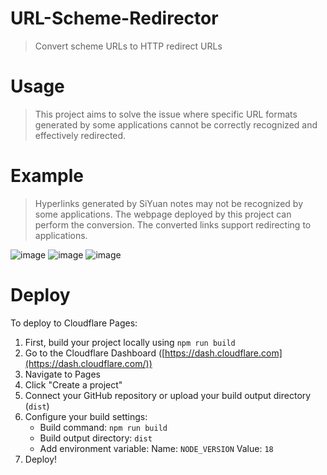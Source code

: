 # URL-Scheme-Redirector
> Convert scheme URLs to HTTP redirect URLs

# Usage
> This project aims to solve the issue where specific URL formats generated by some applications cannot be correctly recognized and effectively redirected.

# Example
> Hyperlinks generated by SiYuan notes may not be recognized by some applications. The webpage deployed by this project can perform the conversion. The converted links support redirecting to applications.

![image](https://github.com/user-attachments/assets/2b1b4041-b5d7-4c33-a265-f575b68e257a)
![image](https://github.com/user-attachments/assets/af6642a7-07f1-4e5c-8dc4-903904c75853)
![image](https://github.com/user-attachments/assets/e7b1e53b-b226-4fce-8364-8099e0058560)

# Deploy
To deploy to Cloudflare Pages:

1. First, build your project locally using `npm run build`
2. Go to the Cloudflare Dashboard ([https://dash.cloudflare.com](https://dash.cloudflare.com/))
3. Navigate to Pages
4. Click "Create a project"
5. Connect your GitHub repository or upload your build output directory (`dist`)
6. Configure your build settings:
   - Build command: `npm run build`
   - Build output directory: `dist`
   - Add environment variable: Name: `NODE_VERSION` Value: `18`
7. Deploy!
